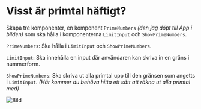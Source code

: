 # Visst är primtal häftigt?

Skapa tre komponenter, en komponent `PrimeNumbers` *(den jag döpt till App i bilden)* som ska hålla i komponenterna `LimitInput` och `ShowPrimeNumbers`. 

`PrimeNumbers`: Ska hålla i `LimitInput` och `ShowPrimeNumbers`.

`LimitInput`: Ska innehålla en input där användaren kan skriva in en gräns i nummerform. 

`ShowPrimeNumbers`: Ska skriva ut alla primtal upp till den gränsen som angetts i `LimitInput`. *(Här kommer du behöva hitta ett sätt att räkna ut alla primtal med)*

![Bild](https://github.com/cme-osuka/webbmobilapplikation/blob/main/exercises/react-recap/images/primenumbers.png?raw=true)
